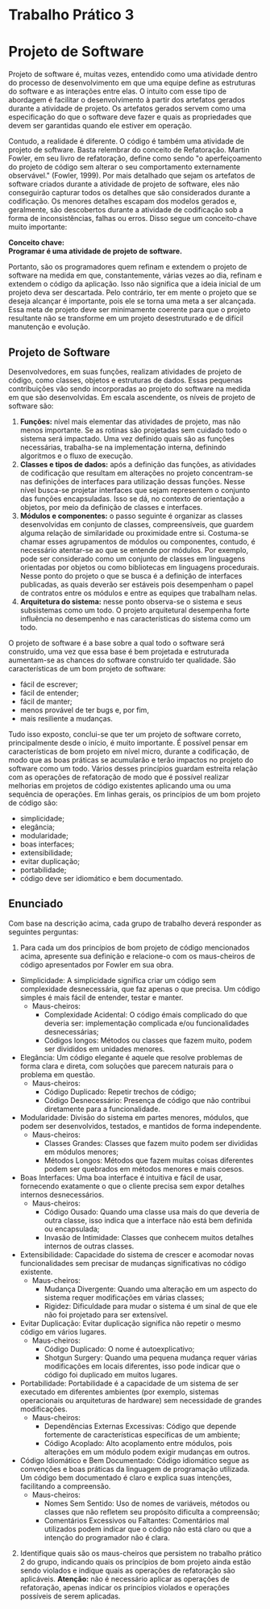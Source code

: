 # Trabalho Prático 3

# Projeto de Software

Projeto de software é, muitas vezes, entendido como uma atividade dentro do processo de desenvolvimento em que uma equipe define as estruturas do software e as interações entre elas. O intuito com esse tipo de abordagem é facilitar o desenvolvimento à partir dos artefatos gerados durante a atividade de projeto. Os artefatos gerados servem como uma especificação do que o software deve fazer e quais as propriedades que devem ser garantidas quando ele estiver em operação.

Contudo, a realidade é diferente. O código é também uma atividade de projeto de software. Basta relembrar do conceito de Refatoração. Martin Fowler, em seu livro de refatoração, define como sendo "o aperfeiçoamento do projeto de código sem alterar o seu comportamento externamente observável." (Fowler, 1999). Por mais detalhado que sejam os artefatos de software criados durante a atividade de projeto de software, eles não conseguirão capturar todos os detalhes que são considerados durante a codificação. Os menores detalhes escapam dos modelos gerados e, geralmente, são descobertos durante a atividade de codificação sob a forma de inconsistências, falhas ou erros. Disso segue um conceito-chave muito importante:

**Conceito chave:**  
**Programar é uma atividade de projeto de software.**

Portanto, são os programadores quem refinam e extendem o projeto de software na medida em que, constantemente, várias vezes ao dia, refinam e extendem o código da aplicação. Isso não significa que a ideia inicial de um projeto deva ser descartada. Pelo contrário, ter em mente o projeto que se deseja alcançar é importante, pois ele se torna uma meta a ser alcançada. Essa meta de projeto deve ser minimamente coerente para que o projeto resultante não se transforme em um projeto desestruturado e de difícil manutenção e evolução.

## Projeto de Software

Desenvolvedores, em suas funções, realizam atividades de projeto de código, como classes, objetos e estruturas de dados. Essas pequenas contribuições vão sendo incorporadas ao projeto do software na medida em que são desenvolvidas. Em escala ascendente, os níveis de projeto de software são:

1. **Funções:** nível mais elementar das atividades de projeto, mas não menos importante. Se as rotinas são projetadas sem cuidado todo o sistema será impactado. Uma vez definido quais são as funções necessárias, trabalha-se na implementação interna, definindo algoritmos e o fluxo de execução.
2. **Classes e tipos de dados:** após a definição das funções, as atividades de codificação que resultam em alterações no projeto concentram-se nas definições de interfaces para utilização dessas funções. Nesse nível busca-se projetar interfaces que sejam representem o conjunto das funções encapsuladas. Isso se dá, no contexto de orientação a objetos, por meio da definição de classes e interfaces.
3. **Módulos e componentes:** o passo seguinte é organizar as classes desenvolvidas em conjunto de classes, compreensíveis, que guardem alguma relação de similaridade ou proximidade entre si. Costuma-se chamar esses agrupamentos de módulos ou componentes, contudo, é necessário atentar-se ao que se entende por módulos. Por exemplo, pode ser considerado como um conjunto de classes em linguagens orientadas por objetos ou como bibliotecas em linguagens procedurais. Nesse ponto do projeto o que se busca é a definição de interfaces publicadas, as quais deverão ser estáveis pois desempenham o papel de contratos entre os módulos e entre as equipes que trabalham nelas.
4. **Arquitetura do sistema:** nesse ponto observa-se o sistema e seus subsistemas como um todo. O projeto arquitetural desempenha forte influência no desempenho e nas características do sistema como um todo.

O projeto de software é a base sobre a qual todo o software será construído, uma vez que essa base é bem projetada e estruturada aumentam-se as chances do software construído ter qualidade. São características de um bom projeto de software:

- fácil de escrever;
- fácil de entender;
- fácil de manter;
- menos provável de ter bugs e, por fim,
- mais resiliente a mudanças.

Tudo isso exposto, conclui-se que ter um projeto de software correto, principalmente desde o início, é muito importante. É possível pensar em características de bom projeto em nível micro, durante a codificação, de modo que as boas práticas se acumularão e terão impactos no projeto do software como um todo. Vários desses princípios guardam estreita relação com as operações de refatoração de modo que é possível realizar melhorias em projetos de código existentes aplicando uma ou uma sequência de operações. Em linhas gerais, os princípios de um bom projeto de código são:

- simplicidade;
- elegância;
- modularidade;
- boas interfaces;
- extensibilidade;
- evitar duplicação;
- portabilidade;
- código deve ser idiomático e bem documentado.

## Enunciado

Com base na descrição acima, cada grupo de trabalho deverá responder as seguintes perguntas:

1. Para cada um dos princípios de bom projeto de código mencionados acima, apresente sua definição e relacione-o com os maus-cheiros de código apresentados por Fowler em sua obra.
  - Simplicidade: A simplicidade significa criar um código sem complexidade desnecessária, que faz apenas o que precisa. Um código simples é mais fácil de entender, testar e manter.
    - Maus-cheiros:
      - Complexidade Acidental: O código émais complicado do que deveria ser: implementação complicada e/ou funcionalidades desnecessárias;
      - Códigos longos: Métodos ou classes que fazem muito, podem ser divididos em unidades menores.
  - Elegância: Um código elegante é aquele que resolve problemas de forma clara e direta, com soluções que parecem naturais para o problema em questão.
    - Maus-cheiros:
      - Código Duplicado: Repetir trechos de código;
      - Código Desnecessário: Presença de código que não contribui diretamente para a funcionalidade.
  - Modularidade: Divisão do sistema em partes menores, módulos, que podem ser desenvolvidos, testados, e mantidos de forma independente.
    - Maus-cheiros:
      - Classes Grandes: Classes que fazem muito podem ser divididas em módulos menores;
      - Métodos Longos: Métodos que fazem muitas coisas diferentes podem ser quebrados em métodos menores e mais coesos.
  - Boas Interfaces: Uma boa interface é intuitiva e fácil de usar, fornecendo exatamente o que o cliente precisa sem expor detalhes internos desnecessários.
    - Maus-cheiros:
      - Código Ousado:  Quando uma classe usa mais do que deveria de outra classe, isso indica que a interface não está bem definida ou encapsulada;
      - Invasão de Intimidade: Classes que conhecem muitos detalhes internos de outras classes.
  - Extensibilidade: Capacidade do sistema de crescer e acomodar novas funcionalidades sem precisar de mudanças significativas no código existente.
    - Maus-cheiros:
      - Mudança Divergente: Quando uma alteração em um aspecto do sistema requer modificações em várias classes;
      - Rigidez: Dificuldade para mudar o sistema é um sinal de que ele não foi projetado para ser extensível.
  - Evitar Duplicação: Evitar duplicação significa não repetir o mesmo código em vários lugares.
    - Maus-cheiros:
      - Código Duplicado: O nome é autoexplicativo;
      - Shotgun Surgery: Quando uma pequena mudança requer várias modificações em locais diferentes, isso pode indicar que o código foi duplicado em muitos lugares.
  - Portabilidade: Portabilidade é a capacidade de um sistema de ser executado em diferentes ambientes (por exemplo, sistemas operacionais ou arquiteturas de hardware) sem necessidade de grandes modificações.
    - Maus-cheiros:
      - Dependências Externas Excessivas:  Código que depende fortemente de características específicas de um ambiente;
      - Código Acoplado: Alto acoplamento entre módulos, pois alterações em um módulo podem exigir mudanças em outros.
  - Código Idiomático e Bem Documentado: Código idiomático segue as convenções e boas práticas da linguagem de programação utilizada. Um código bem documentado é claro e explica suas intenções, facilitando a compreensão.
    - Maus-cheiros:
      - Nomes Sem Sentido:  Uso de nomes de variáveis, métodos ou classes que não refletem seu propósito dificulta a compreensão;
      - Comentários Excessivos ou Faltantes: Comentários mal utilizados podem indicar que o código não está claro ou que a intenção do programador não é clara.

2. Identifique quais são os maus-cheiros que persistem no trabalho prático 2 do grupo, indicando quais os princípios de bom projeto ainda estão sendo violados e indique quais as operações de refatoração são aplicáveis. **Atenção:** não é necessário aplicar as operações de refatoração, apenas indicar os princípios violados e operações possíveis de serem aplicadas.
